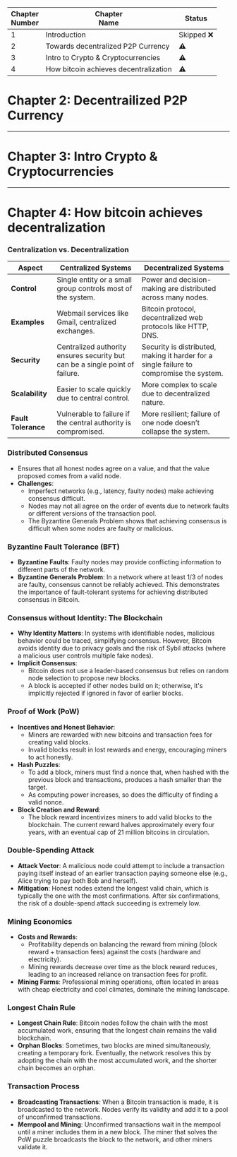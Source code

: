 | Chapter<br>Number | Chapter<br>Name                       | Status      |
| ----------------- | ------------------------------------- | ----------- |
| 1                 | Introduction                          | Skipped :x: |
| 2                 | Towards decentralized P2P Currency    | :warning:   |
| 3                 | Intro to Crypto & Cryptocurrencies    | :warning:   |
| 4                 | How bitcoin achieves decentralization | :warning:   |

# Chapter 2: Decentrailized P2P Currency

---

# Chapter 3: Intro Crypto & Cryptocurrencies

---

# Chapter 4: How bitcoin achieves decentralization
### Centralization vs. Decentralization
| **Aspect**          | **Centralized Systems**                                                      | **Decentralized Systems**                                                                |
| ------------------- | ---------------------------------------------------------------------------- | ---------------------------------------------------------------------------------------- |
| **Control**         | Single entity or a small group controls most of the system.                  | Power and decision-making are distributed across many nodes.                             |
| **Examples**        | Webmail services like Gmail, centralized exchanges.                          | Bitcoin protocol, decentralized web protocols like HTTP, DNS.                            |
| **Security**        | Centralized authority ensures security but can be a single point of failure. | Security is distributed, making it harder for a single failure to compromise the system. |
| **Scalability**     | Easier to scale quickly due to central control.                              | More complex to scale due to decentralized nature.                                       |
| **Fault Tolerance** | Vulnerable to failure if the central authority is compromised.               | More resilient; failure of one node doesn’t collapse the system.                         |


### Distributed Consensus
- Ensures that all honest nodes agree on a value, and that the value proposed comes from a valid node.
- **Challenges**:
    - Imperfect networks (e.g., latency, faulty nodes) make achieving consensus difficult.
    - Nodes may not all agree on the order of events due to network faults or different versions of the transaction pool.
    - The Byzantine Generals Problem shows that achieving consensus is difficult when some nodes are faulty or malicious.

### Byzantine Fault Tolerance (BFT)
- **Byzantine Faults**: Faulty nodes may provide conflicting information to different parts of the network.
- **Byzantine Generals Problem**: In a network where at least 1/3 of nodes are faulty, consensus cannot be reliably achieved. This demonstrates the importance of fault-tolerant systems for achieving distributed consensus in Bitcoin.

### Consensus without Identity: The Blockchain
- **Why Identity Matters**: In systems with identifiable nodes, malicious behavior could be traced, simplifying consensus. However, Bitcoin avoids identity due to privacy goals and the risk of Sybil attacks (where a malicious user controls multiple fake nodes).
- **Implicit Consensus**:
    - Bitcoin does not use a leader-based consensus but relies on random node selection to propose new blocks.
    - A block is accepted if other nodes build on it; otherwise, it's implicitly rejected if ignored in favor of earlier blocks.

### Proof of Work (PoW)
- **Incentives and Honest Behavior**:
    - Miners are rewarded with new bitcoins and transaction fees for creating valid blocks.
    - Invalid blocks result in lost rewards and energy, encouraging miners to act honestly.
- **Hash Puzzles**:
    - To add a block, miners must find a nonce that, when hashed with the previous block and transactions, produces a hash smaller than the target.
    - As computing power increases, so does the difficulty of finding a valid nonce.
- **Block Creation and Reward**:
    - The block reward incentivizes miners to add valid blocks to the blockchain. The current reward halves approximately every four years, with an eventual cap of 21 million bitcoins in circulation.

### Double-Spending Attack
- **Attack Vector**: A malicious node could attempt to include a transaction paying itself instead of an earlier transaction paying someone else (e.g., Alice trying to pay both Bob and herself).
- **Mitigation**: Honest nodes extend the longest valid chain, which is typically the one with the most confirmations. After six confirmations, the risk of a double-spend attack succeeding is extremely low.

### Mining Economics
- **Costs and Rewards**:
    - Profitability depends on balancing the reward from mining (block reward + transaction fees) against the costs (hardware and electricity).
    - Mining rewards decrease over time as the block reward reduces, leading to an increased reliance on transaction fees for profit.
- **Mining Farms**: Professional mining operations, often located in areas with cheap electricity and cool climates, dominate the mining landscape.

### Longest Chain Rule
- **Longest Chain Rule**: Bitcoin nodes follow the chain with the most accumulated work, ensuring that the longest chain remains the valid blockchain.
- **Orphan Blocks**: Sometimes, two blocks are mined simultaneously, creating a temporary fork. Eventually, the network resolves this by adopting the chain with the most accumulated work, and the shorter chain becomes an orphan.

### Transaction Process
- **Broadcasting Transactions**: When a Bitcoin transaction is made, it is broadcasted to the network. Nodes verify its validity and add it to a pool of unconfirmed transactions.
- **Mempool and Mining**: Unconfirmed transactions wait in the mempool until a miner includes them in a new block. The miner that solves the PoW puzzle broadcasts the block to the network, and other miners validate it.